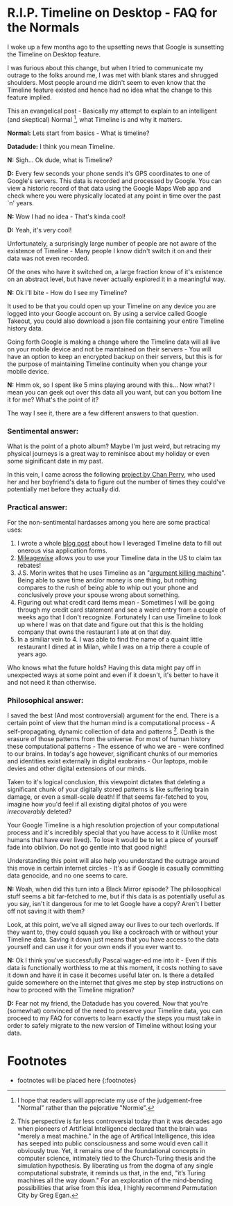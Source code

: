 # R.I.P. Timeline on Desktop - FAQ for the Normals

I woke up a few months ago to the upsetting news that Google is sunsetting the Timeline on Desktop feature. 

I was furious about this change, but when I tried to communicate my outrage to the folks around me, I was met with blank stares and shrugged shoulders. Most people around me didn't seem to even know that the Timeline feature existed and hence had no idea what the change to this feature implied. 

This an evangelical post - Basically my attempt to explain to an intelligent (and skeptical) Normal [^1], what Timeline is and why it matters.

__Normal:__ Lets start from basics - What is timeline?

__Datadude:__ I think you mean Timeline. 

__N:__ Sigh... Ok dude, what is Timeline?

__D:__ Every few seconds your phone sends it's GPS coordinates to one of Google's servers. This data is recorded and processed by Google. You can view a historic record of that data using the Google Maps Web app and check where you were physically located at any point in time over the past \`n\' years.

__N:__ Wow I had no idea - That's kinda cool!

__D:__ Yeah, it's very cool! 

Unfortunately, a surprisingly large number of people are not aware of the existence of Timeline - Many people I know didn't switch it on and their data was not even recorded. 

Of the ones who have it switched on, a large fraction know of it's existence on an abstract level, but have never actually explored it in a meaningful way.

__N:__ Ok I'll bite - How do I see my Timeline?

It used to be that you could open up your Timeline on any device you are logged into your Google account on. By using a service called Google Takeout, you could also download a json file containing your entire Timeline history data. 

Going forth Google is making a change where the Timeline data will all live on your mobile device and not be maintained on their servers - You will have an option to keep an encrypted backup on their servers, but this is for the purpose of maintaining Timeline continuity when you change your mobile device. 

__N:__ Hmm ok, so I spent like 5 mins playing around with this... Now what? I mean you can geek out over this data all you want, but can you bottom line it for me? What's the point of it?

The way I see it, there are a few different answers to that question. 

### Sentimental answer:
What is the point of a photo album? Maybe I'm just weird, but retracing my physical journeys is a great way to reminisce about my holiday or even some siginificant date in my past. 

In this vein, I came across the following [project by Chan Perry](https://chan.co.za/how-fateful), who used her and her boyfriend's data to figure out the number of times they could've potentially met before they actually did. 

### Practical answer:
For the non-sentimental hardasses among you here are some practical uses:

1. I wrote a whole [blog post](https://lordvaider.github.io/2024/05/26/Travel-History.html) about how I leveraged Timeline data to fill out onerous visa application forms. 
2. [Mileagewise](https://www.mileagewise.com/) allows you to use your Timeline data in the US to claim tax rebates!
3. J.S. Morin writes that he uses Timeline as an "[argument killing machine](https://www.jsmorin.com/2023/07/google-maps-Timeline-the-argument-killing-machine/)". Being able to save time and/or money is one thing, but nothing compares to the rush of being able to whip out your phone and conclusively prove your spouse wrong about something.
4. Figuring out what credit card items mean - Sometimes I will be going through my credit card statement and see a weird entry from a couple of weeks ago that I don't recognize. Fortunately I can use Timeline to look up where I was on that date and figure out that this is the holding company that owns the restaurant I ate at on that day. 
5. In a similiar vein to 4. I was able to find the name of a quaint little restaurant I dined at in Milan, while I was on a trip there a couple of years ago. 

Who knows what the future holds? Having this data might pay off in unexpected ways at some point and even if it doesn't, it's better to have it and not need it than otherwise.

### Philosophical answer:
I saved the best (And most controversial) argument for the end. There is a certain point of view that the human mind is a computational process - A self-propagating, dynamic collection of data and patterns [^2]. Death is the erasure of those patterns from the universe. For most of human history these computational patterns - The essence of who we are - were confined to our brains. In today's age however, significant chunks of our memories and identities exist externally in digital exobrains - Our laptops, mobile devies and other digital extensions of our minds. 

Taken to it's logical conclusion, this viewpoint dictates that deleting a significant chunk of your digitally stored patterns is like suffering brain damage, or even a small-scale death! If that seems far-fetched to you, imagine how you'd feel if all existing digital photos of you were _irrecoverably_ deleted? 

Your Google Timeline is a high resolution projection of your computational process and it's incredibly special that you have access to it (Unlike most humans that have ever lived). To lose it would be to let a piece of yourself fade into oblivion. Do not go gentle into that good night!

Understanding this point will also help you understand the outrage around this move in certain internet circles - It's as if Google is casually committing data genocide, and no one seems to care. 

__N:__ Woah, when did this turn into a Black Mirror episode? The philosophical stuff seems a bit far-fetched to me, but if this data is as potentially useful as you say, isn't it dangerous for me to let Google have a copy? Aren't I better off not saving it with them?

Look, at this point, we've all signed away our lives to our tech overlords. If they want to, they could squash you like a cockroach with or without your Timeline data. Saving it down just means that you have access to the data yourself and can use it for your own ends if you ever want to.

__N:__ Ok I think you've successfully Pascal wager-ed me into it - Even if this data is functionally worthless to me at this moment, it costs nothing to save it down and have it in case it becomes useful later on. Is there a detailed guide somewhere on the internet that gives me step by step instructions on how to proceed with the Timeline migration?

__D:__ Fear not my friend, the Datadude has you covered. Now that you're (somewhat) convinced of the need to preserve your Timeline data, you can proceed to my FAQ for converts to learn exactly the steps you must take in order to safely migrate to the new version of Timeline without losing your data.


# Footnotes
* footnotes will be placed here
{:footnotes}
[^1]: I hope that readers will appreciate my use of the judgement-free "Normal" rather than the pejorative "Normie".

[^2]: This perspective is far less controversial today than it was decades ago when pioneers of Artificial Intelligence declared that the brain was "merely a meat machine." In the age of Artifical Intelligence, this idea has seeped into public consciousness and some would even call it obviously true. Yet, it remains one of the foundational concepts in computer science, intimately tied to the Church-Turing thesis and the simulation hypothesis. By liberating us from the dogma of any single computational substrate, it reminds us that, in the end, "it’s Turing machines all the way down." For an exploration of the mind-bending possibilities that arise from this idea, I highly recommend Permutation City by Greg Egan.







